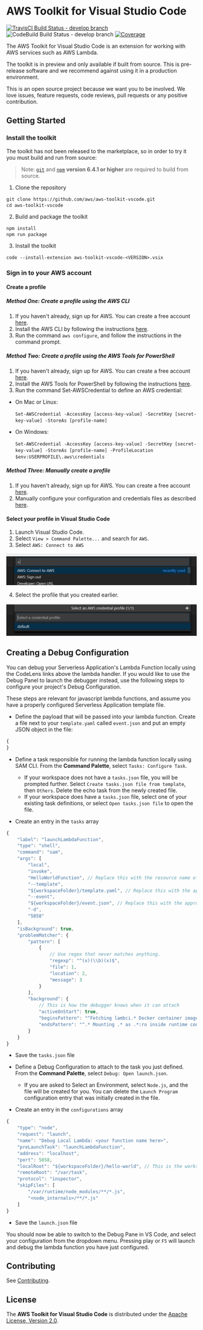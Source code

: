 # AWS Toolkit for Visual Studio Code

[![TravisCI Build Status - develop branch](https://travis-ci.org/aws/aws-toolkit-vscode.svg?branch=develop)](https://travis-ci.org/aws/aws-toolkit-vscode)
![CodeBuild Build Status - develop branch](https://codebuild.us-west-2.amazonaws.com/badges?uuid=eyJlbmNyeXB0ZWREYXRhIjoiMlluaDRTMnZLdmMvcFREQVQ4RjFoK0FUSTZPdlRVcWJlQ2gwRElLT2gxZDhMeno5MThZZnlXdURDVFFjOWdqSEQ5QjVBYm0xSURoU3E1RTVHejltcnZrPSIsIml2UGFyYW1ldGVyU3BlYyI6IkY3SE9CaG1oMHhJUmsyakkiLCJtYXRlcmlhbFNldFNlcmlhbCI6MX0%3D&branch=develop)
[![Coverage](https://img.shields.io/codecov/c/github/aws/aws-toolkit-vscode/develop.svg)](https://codecov.io/gh/aws/aws-toolkit-vscode/branch/develop)

The AWS Toolkit for Visual Studio Code is an extension for working with AWS services such as AWS Lambda.

The toolkit is in preview and only available if built from source. This is pre-release software and we recommend against using it in a production environment.

This is an open source project because we want you to be involved. We love issues, feature requests, code reviews, pull requests or any positive contribution.

## Getting Started

### Install the toolkit

The toolkit has not been released to the marketplace, so in order to try it you must build and run from source:

> Note: [`git`](https://git-scm.com/downloads) and [`npm`](https://nodejs.org/) **version 6.4.1 or higher** are required to build from source.

1. Clone the repository

```shell
git clone https://github.com/aws/aws-toolkit-vscode.git
cd aws-toolkit-vscode
```

2. Build and package the toolkit

```shell
npm install
npm run package
```

3. Install the toolkit

```shell
code --install-extension aws-toolkit-vscode-<VERSION>.vsix
```

### Sign in to your AWS account

#### Create a profile

##### Method One: Create a profile using the AWS CLI

1. If you haven't already, sign up for AWS. You can create a free account [here](https://aws.amazon.com/free/).
2. Install the AWS CLI by following the instructions [here](https://aws.amazon.com/cli/).
3. Run the command `aws configure`, and follow the instructions in the command prompt.

##### Method Two: Create a profile using the AWS Tools for PowerShell

1. If you haven't already, sign up for AWS. You can create a free account [here](https://aws.amazon.com/free/).
2. Install the AWS Tools for PowerShell by following the instructions [here](https://aws.amazon.com/powershell/).
3. Run the command Set-AWSCredential to define an AWS credential:
* On Mac or Linux:

  `Set-AWSCredential -AccessKey [access-key-value] -SecretKey [secret-key-value] -StoreAs [profile-name]`

* On Windows:

  `Set-AWSCredential -AccessKey [access-key-value] -SecretKey [secret-key-value] -StoreAs [profile-name] -ProfileLocation $env:USERPROFILE\.aws\credentials`

##### Method Three: Manually create a profile

1. If you haven't already, sign up for AWS. You can create a free account [here](https://aws.amazon.com/free/).
2. Manually configure your configuration and credentials files as described [here](https://docs.aws.amazon.com/cli/latest/userguide/cli-config-files.html).

#### Select your profile in Visual Studio Code

1. Launch Visual Studio Code.
2. Select `View > Command Palette...` and search for `AWS`.
3. Select `AWS: Connect to AWS`

![Search AWS](./docs/images/search_aws.png)

<!-- markdownlint-disable MD029 -->
4. Select the profile that you created earlier.
<!-- markdownlint-enable MD029 -->

![Select Profile](./docs/images/select_profile.png)


## Creating a Debug Configuration

You can debug your Serverless Application's Lambda Function locally using the CodeLens links above the lambda handler. If you would like to use the Debug Panel to launch the debugger instead, use the following steps to configure your project's Debug Configuration.

These steps are relevant for javascript lambda functions, and assume you have a properly configured Serverless Application template file.

* Define the payload that will be passed into your lambda function. Create a file next to your `template.yaml` called `event.json` and put an empty JSON object in the file:

```javascript
{
}
```

* Define a task responsible for running the lambda function locally using SAM CLI. From the **Command Palette**, select `Tasks: Configure Task`.

  * If your workspace does not have a `tasks.json` file, you will be prompted further. Select `Create tasks.json file from template`, then `Others`. Delete the echo task from the newly created file.
  * If your workspace does have a `tasks.json` file, select one of your existing task definitions, or select `Open tasks.json file` to open the file.

* Create an entry in the `tasks` array

```javascript
{
    "label": "launchLambdaFunction",
    "type": "shell",
    "command": "sam",
    "args": [
        "local",
        "invoke",
        "HelloWorldFunction", // Replace this with the resource name of your lambda function from your Serverless Application template.yaml file
        "--template",
        "${workspaceFolder}/template.yaml", // Replace this with the appropriate workspace-relative path to your Serverless Application template.yaml file
        "--event",
        "${workspaceFolder}/event.json", // Replace this with the appropriate workspace-relative path to your event.json file
        "-d",
        "5858"
    ],
    "isBackground": true,
    "problemMatcher": {
        "pattern": [
            {
                // Use regex that never matches anything.
                "regexp": "^(x)(\\b)(x)$",
                "file": 1,
                "location": 2,
                "message": 3
            }
        ],
        "background": {
            // This is how the debugger knows when it can attach
            "activeOnStart": true,
            "beginsPattern": "^Fetching lambci.* Docker container image......$",
            "endsPattern": "^.* Mounting .* as .*:ro inside runtime container$"
        }
    }
}
```

  * Save the `tasks.json` file

* Define a Debug Configuration to attach to the task you just defined. From the **Command Palette**, select `Debug: Open launch.json`.

  * If you are asked to Select an Environment, select `Node.js`, and the file will be created for you. You can delete the `Launch Program` configuration entry that was initially created in the file.

* Create an entry in the `configurations` array

```javascript
{
    "type": "node",
    "request": "launch",
    "name": "Debug Local Lambda: <your function name here>",
    "preLaunchTask": "launchLambdaFunction",
    "address": "localhost",
    "port": 5858,
    "localRoot": "${workspaceFolder}/hello-world", // This is the workspace relative location of the folder referenced by your Serverless Application template resource's CodeUri
    "remoteRoot": "/var/task",
    "protocol": "inspector",
    "skipFiles": [
        "/var/runtime/node_modules/**/*.js",
        "<node_internals>/**/*.js"
    ]
}
```

* Save the `launch.json` file

You should now be able to switch to the Debug Pane in VS Code, and select your configuration from the dropdown menu. Pressing play or `F5` will launch and debug the lambda function you have just configured.


## Contributing

See [Contributing](./CONTRIBUTING.md).

## License

The **AWS Toolkit for Visual Studio Code** is distributed under the [Apache License, Version 2.0](https://www.apache.org/licenses/LICENSE-2.0).

